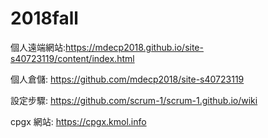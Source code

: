 # 2018fall

個人遠端網站:https://mdecp2018.github.io/site-s40723119/content/index.html

個人倉儲: https://github.com/mdecp2018/site-s40723119

設定步驟: https://github.com/scrum-1/scrum-1.github.io/wiki

cpgx 網站: https://cpgx.kmol.info
